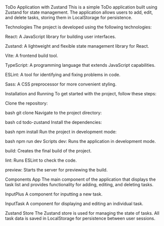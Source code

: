 ToDo Application with Zustand
This is a simple ToDo application built using Zustand for state management. The application allows users to add, edit, and delete tasks, storing them in LocalStorage for persistence.

Technologies
The project is developed using the following technologies:

React: A JavaScript library for building user interfaces.

Zustand: A lightweight and flexible state management library for React.

Vite: A frontend build tool.

TypeScript: A programming language that extends JavaScript capabilities.

ESLint: A tool for identifying and fixing problems in code.

Sass: A CSS preprocessor for more convenient styling.

Installation and Running
To get started with the project, follow these steps:

Clone the repository:

bash
git clone <URL of your repository>
Navigate to the project directory:

bash
cd todo-zustand
Install the dependencies:

bash
npm install
Run the project in development mode:

bash
npm run dev
Scripts
dev: Runs the application in development mode.

build: Creates the final build of the project.

lint: Runs ESLint to check the code.

preview: Starts the server for previewing the build.

Components
App
The main component of the application that displays the task list and provides functionality for adding, editing, and deleting tasks.

InputPlus
A component for inputting a new task.

InputTask
A component for displaying and editing an individual task.

Zustand Store
The Zustand store is used for managing the state of tasks. All task data is saved in LocalStorage for persistence between user sessions.